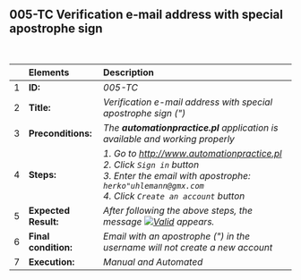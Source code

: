 ##  005-TC Verification e-mail address with special apostrophe sign

<br>

|     | Elements             | Description                                                                               |
| :-- | :------------------- | :---------------------------------------------------------------------------------------- |
| 1   | **ID:**              | _005-TC_                                                                                  |
| 2   | **Title:**           | _Verification e-mail address with special apostrophe sign (")_                            |
| 3   | **Preconditions:**   | _The **automationpractice.pl** application is available and working properly_             |
| 4   | **Steps:**           | _1. Go to http://www.automationpractice.pl <br> 2. Click `Sign in` button <br> 3. Enter the email with apostrophe: `herko"uhlemann@gmx.com` <br> 4. Click `Create an account` button_ |
| 5   | **Expected Result:** | _After following the above steps, the message [![Valid](https://img.shields.io/badge/Invalid%20email%20address.-f3515c)](#) appears._ |
| 6   | **Final condition:** | _Email with an apostrophe (") in the username will not create a new account_              |
| 7   | **Execution:**       | _Manual and Automated_                                                                    |
